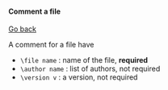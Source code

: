 #### Comment a file

[Go back](../c.md)

A comment for a file have

* ``\file name`` : name of the file, **required**
* ``\author name`` : list of authors, not required
* ``\version v`` : a version, not required